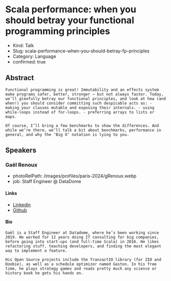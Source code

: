 # Scala performance: when you should betray your functional programming principles

- Kind: Talk
- Slug: scala-performance-when-you-should-betray-fp-principles
- Category: Language
- confirmed: true

## Abstract

```
Functional programming is great! Immutability and an effects system make programs safer, better, stronger − but not always faster. Today, we’ll gleefully betray our functional principles, and look at how (and when!) you should consider committing such despicable acts as: - making your classes mutable and exposing their internals. - using while-loops instead of for-loops. - preferring arrays to lists or maps.

Of course, I’ll bring a few benchmarks to show the differences. And while we’re there, we’ll talk a bit about benchmarks, performance in general, and why the ‘Big O’ notation is lying to you.
```

## Speakers

### Gaël Renoux

- photoRelPath: /images/profiles/paris-2024/gRenoux.webp
- job: Staff Engineer @ DataDome

#### Links

- [Linkedin](https://www.linkedin.com/in/gaël-renoux-71956013/)
- [Github](https://github.com/gaelrenoux)

#### Bio

```
Gaël is a Staff Engineer at Datadome, where he’s been working since 2019. He worked for 12 years doing IT consulting for big companies, before going into start-ups (and full-time Scala) in 2016. He likes refactoring stuff, teaching developers, and finding the most elegant way to implement a feature.

His Open Source projects include the TranzactIO library (for ZIO and Doobie), as well as a schedule optimizer named Gaston. In his free time, he plays strategy games and reads pretty much any science or history book he gets his hands on.
```
